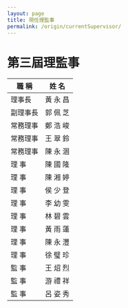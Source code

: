 ```yaml
---
layout: page
title: 現任理監事
permalink: /origin/currentSupervisor/
---
```


# 第三屆理監事

| 職   稱 | 姓     名 |
| ------| ------ |
| 理事長 | 黃 永 昌 |
| 副理事長 | 郭 佩 芝 |
| 常務理事 | 鄭 浩 峻 |
| 常務理事 | 王 翠 鈴 |
| 常務理事 | 陳 永 涸 |
| 理   事 | 陳 國 隆 |
| 理   事 | 陳 湘 婷 |
| 理   事 | 侯 少 登 |
| 理   事 | 李 幼 雯 |
| 理   事 | 林 碧 雲 |
| 理   事 | 黃 雨 蓮 |
| 理   事 | 陳 永 灃 |
| 理   事 | 徐 璧 珍 |
| 監   事 | 王 炤 烈 |
| 監   事 | 游 禮 祥 |
| 監   事 | 呂 姿 秀 |
